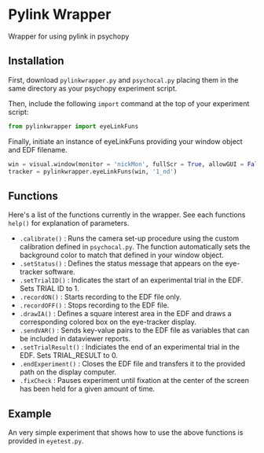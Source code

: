 # Pylink Wrapper
Wrapper for using pylink in psychopy

## Installation
First, download `pylinkwrapper.py` and `psychocal.py` placing them in the same directory as your psychopy experiment script.

Then, include the following `import` command at the top of your experiment script: 
```python
from pylinkwrapper import eyeLinkFuns
```

Finally, initiate an instance of eyeLinkFuns providing your window object and EDF filename.
```python
win = visual.window(monitor = 'nickMon', fullScr = True, allowGUI = False, color = -1)
tracker = pylinkwrapper.eyeLinkFuns(win, '1_nd')
```

## Functions
Here's a list of the functions currently in the wrapper. See each functions `help()` for explanation of parameters.
* `.calibrate()` : Runs the camera set-up procedure using the custom calibration defined in `psychocal.py`. The function automatically sets the background color to match that defined in your window object.
* `.setStatus()` : Defines the status message that appears on the eye-tracker software.
* `.setTrialID()` : Indicates the start of an experimental trial in the EDF. Sets TRIAL ID to 1.
* `.recordON()` : Starts recording to the EDF file only.
* `.recordOFF()` : Stops recording to the EDF file.
* `.drawIA()` : Defines a square interest area in the EDF and draws a corresponding colored box on the eye-tracker display.
* `.sendVAR()` : Sends key-value pairs to the EDF file as variables that can be included in dataviewer reports.
* `.setTrialResult()` : Indiciates the end of an experimental trial in the EDF. Sets TRIAL_RESULT to 0.
* `.endExperiment()` : Closes the EDF file and transfers it to the provided path on the display computer.
* `.fixCheck` : Pauses experiment until fixation at the center of the screen has been held for a given amount of time.

## Example
An very simple experiment that shows how to use the above functions is provided in `eyetest.py`.
